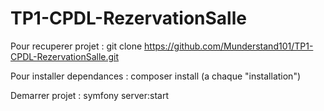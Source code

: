 # TP1-CPDL-RezervationSalle


Pour recuperer projet : git clone https://github.com/Munderstand101/TP1-CPDL-RezervationSalle.git


Pour installer dependances : composer install (a chaque "installation")


Demarrer projet : symfony server:start 
